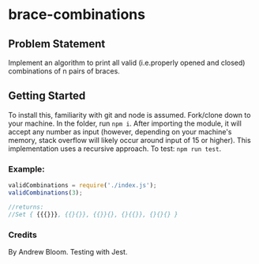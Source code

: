 # brace-combinations

## Problem Statement
Implement an algorithm to print all valid (i.e.properly opened and closed) combinations of n pairs of braces.

## Getting Started
 To install this, familiarity with git and node is assumed. Fork/clone down to your machine. In the folder, run `npm i`. After importing the module, it will accept any number as input (however, depending on your machine's memory, stack overflow will likely occur around input of 15 or higher). This implementation uses a recursive approach. To test: `npm run test`.

### Example:
```javascript
validCombinations = require('./index.js');
validCombinations(3);

//returns:
//Set { {{{}}}, {{}{}}, {{}}{}, {}{{}}, {}{}{} }
```

### Credits

By Andrew Bloom. Testing with Jest.